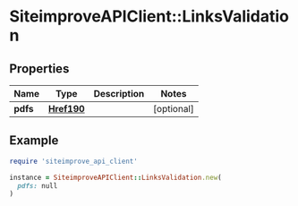 # SiteimproveAPIClient::LinksValidation

## Properties

| Name | Type | Description | Notes |
| ---- | ---- | ----------- | ----- |
| **pdfs** | [**Href190**](Href190.md) |  | [optional] |

## Example

```ruby
require 'siteimprove_api_client'

instance = SiteimproveAPIClient::LinksValidation.new(
  pdfs: null
)
```

